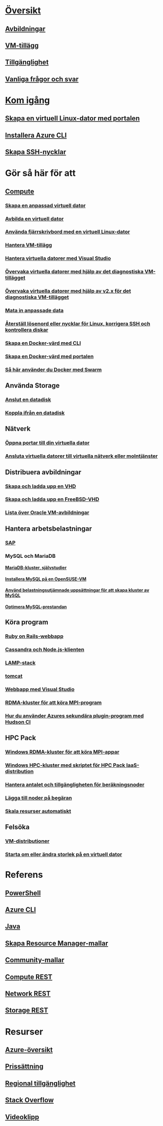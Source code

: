 

# [Översikt](../overview.md)


## [Avbildningar](about-images.md)


## [VM-tillägg](agents-and-extensions.md)


## [Tillgänglighet](configure-availability.md)


## [Vanliga frågor och svar](faq.md)



# [Kom igång](../opensource-links.md)


## [Skapa en virtuell Linux-dator med portalen](createportal.md)


## [Installera Azure CLI](../../../cli-install-nodejs.md)


## [Skapa SSH-nycklar](../mac-create-ssh-keys.md)



# Gör så här för att


## [Compute](../intro-on-azure.md)


### [Skapa en anpassad virtuell dator](create-custom.md)


### [Avbilda en virtuell dator](capture-image.md)


### [Använda fjärrskrivbord med en virtuell Linux-dator](remote-desktop.md)


### [Hantera VM-tillägg](manage-extensions.md)


### [Hantera virtuella datorer med Visual Studio](manage-visual-studio.md)


### [Övervaka virtuella datorer med hjälp av det diagnostiska VM-tillägget](../diagnostic-extension.md)


### [Övervaka virtuella datorer med hjälp av v2.x för det diagnostiska VM-tillägget](diagnostic-extension-v2.md)


### [Mata in anpassade data](inject-custom-data.md)


### [Återställ lösenord eller nycklar för Linux, korrigera SSH och kontrollera diskar](reset-access.md)


### [Skapa en Docker-värd med CLI](cli-use-docker.md)


### [Skapa en Docker-värd med portalen](portal-use-docker.md)


### [Så här använder du Docker med Swarm](../../virtual-machines-linux-docker-swarm.md)



## Använda Storage


### [Anslut en datadisk](attach-disk.md)


### [Koppla ifrån en datadisk](detach-disk.md)



## Nätverk


### [Öppna portar till din virtuella dator](setup-endpoints.md)


### [Ansluta virtuella datorer till virtuella nätverk eller molntjänster](connect-vms.md)



## Distribuera avbildningar


### [Skapa och ladda upp en VHD](create-upload-vhd.md)


### [Skapa och ladda upp en FreeBSD-VHD](freebsd-create-upload-vhd.md)


### [Lista över Oracle VM-avbildningar](oracle-images.md)



## Hantera arbetsbelastningar


### [SAP](sap-get-started.md)


### MySQL och MariaDB


#### [MariaDB-kluster, självstudier](mariadb-mysql-cluster.md)


#### [Installera MySQL på en OpenSUSE-VM](mysql-on-opensuse.md)


#### [Använd belastningsutjämnade uppsättningar för att skapa kluster av MySQL](mysql-cluster.md)


#### [Optimera MySQL-prestandan](optimize-mysql.md)



## Köra program


### [Ruby on Rails-webbapp](virtual-machines-linux-classic-ruby-rails-web-app.md)


### [Cassandra och Node.js-klienten](cassandra-nodejs.md)


### [LAMP-stack](lamp-script.md)


### [tomcat](setup-tomcat.md)


### [Webbapp med Visual Studio](web-app-visual-studio.md)


### [RDMA-kluster för att köra MPI-program](rdma-cluster.md)


### [Hur du använder Azures sekundära plugin-program med Hudson CI](../../virtual-machines-azure-slave-plugin-for-hudson.md)




## HPC Pack


### [Windows RDMA-kluster för att köra MPI-appar](hpcpack-cluster.md)


### [Windows HPC-kluster med skriptet för HPC Pack IaaS-distribution](hpcpack-cluster-starccm.md)


### [Hantera antalet och tillgängligheten för beräkningsnoder](hpcpack-cluster-powershell-script.md)


### [Lägga till noder på begäran](hpcpack-cluster-openfoam.md)


### [Skala resurser automatiskt](hpcpack-cluster-namd.md)



## Felsöka


### [VM-distributioner](troubleshoot-deployment-new-vm.md)


### [Starta om eller ändra storlek på en virtuell dator](restart-resize-error-troubleshooting.md)



# Referens


## [PowerShell](/powershell/azure/overview)


## [Azure CLI](/cli/azure/vm)


## [Java](/java/api)


## [Skapa Resource Manager-mallar](../../../azure-resource-manager/resource-group-authoring-templates.md?toc=%2fazure%2fvirtual-machines%2flinux%2ftoc.json)


## [Community-mallar](https://azure.microsoft.com/documentation/templates)


## [Compute REST](/rest/api/compute)


## [Network REST](/rest/api)


## [Storage REST](/rest/api/storageservices)




# Resurser


## [Azure-översikt](https://azure.microsoft.com/roadmap/)


## [Prissättning](https://azure.microsoft.com/pricing/details/virtual-machines/#Linux)


## [Regional tillgänglighet](https://azure.microsoft.com/regions/services)


## [Stack Overflow](http://stackoverflow.com/questions/tagged/azure-virtual-machine)


## [Videoklipp](https://azure.microsoft.com/documentation/videos/index/?services=virtual-machines)
